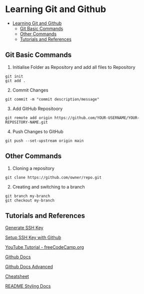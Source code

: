 # Learning Git and Github

- [Learning Git and Github](#learning-git-and-github)
  - [Git Basic Commands](#git-basic-commands)
  - [Other Commands](#other-commands)
  - [Tutorials and References](#tutorials-and-references)

## Git Basic Commands

1. Initialise Folder as Repository and add all files to Repository
```
git init
git add .
```

2. Commit Changes 
```
git commit -m "commit description/message"
```

3. Add GitHub Repositoory
```
git remote add origin https://github.com/YOUR-USERNAME/YOUR-REPOSITORY-NAME.git
```

4. Push Changes to GitHub
```
git push --set-upstream origin main
```

## Other Commands

1. Cloning a repository 
```
git clone https://github.com/owner/repo.git
```

2. Creating and switching to a branch
```
git branch my-branch
git checkout my-branch
```

## Tutorials and References 

[Generate SSH Key](https://medium.com/@kiran.jasvanee/the-process-to-generate-ssh-key-and-add-it-on-github-ba7139c07daf)

[Setup SSH Key with Github](https://docs.github.com/en/authentication/connecting-to-github-with-ssh/generating-a-new-ssh-key-and-adding-it-to-the-ssh-agent)

[YouTube Tutorial - freeCodeCamp.org](https://www.youtube.com/watch?v=RGOj5yH7evk&t=1900s)

[Github Docs](https://docs.github.com/en/get-started/using-git/about-git)

[Github Docs Advanced](https://githubtraining.github.io/training-manual/#/01_getting_ready_for_class)

[Cheatsheet](https://training.github.com/downloads/github-git-cheat-sheet/)

[README Styling Docs](https://docs.github.com/en/get-started/writing-on-github/getting-started-with-writing-and-formatting-on-github/basic-writing-and-formatting-syntax)

